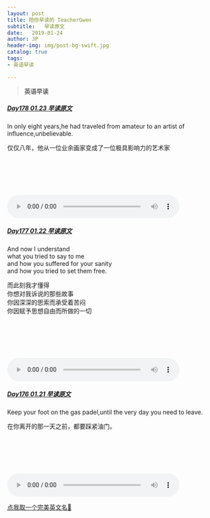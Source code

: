 ```yaml
---
layout: post
title: 陪你早读的 TeacherGwen
subtitle:   早读原文
date:   2019-01-24
author: JP
header-img: img/post-bg-swift.jpg
catalog: true
tags:
- 英语早读

---
```


>  **英语早读**

##### [Day178 01.23 早读原文](https://mp.weixin.qq.com/s/clQN4ZRcTsjJTL0g7-pREg)

In only eight years,he had traveled from amateur to an artist of influence,unbelievable.

仅仅八年，他从一位业余画家变成了一位极具影响力的艺术家

<audio style="height:140;width:400;" controls="controls" src="https://res.wx.qq.com/voice/getvoice?mediaid=MzI4OTAyODUxNF8yNjUzNTE5MzAz">
</audio>

##### [Day177 01.22 早读原文](https://mp.weixin.qq.com/s/jnYQZB3r5-w0tTsBAB7v0Q)

And now I understand<br>
what you tried to say to me<br>
and how you suffered for your sanity<br>
and how you tried to set them free.

而此刻我才懂得<br>
你想对我诉说的那些故事<br>
你因深深的思索而承受着苦闷<br>
你因赋予思想自由而所做的一切

<audio style="height:140;width:400;" controls="controls" src="https://res.wx.qq.com/voice/getvoice?mediaid=MzI4OTAyODUxNF8yNjUzNTE5Mjcy">
</audio>

##### [Day176 01.21 早读原文](https://mp.weixin.qq.com/s/yiQE8_8ehCWakdftm7bAAg)

Keep your foot on the gas padel,until the very day you need to leave.

在你离开的那一天之前，都要踩紧油门。

<audio style="height:140;width:400;" controls="controls" src="https://res.wx.qq.com/voice/getvoice?mediaid=MzI4OTAyODUxNF8yNjUzNTE5MjM4">
</audio>



[点我取一个完美英文名🌹](http://ename.shanbay.com.cn)
